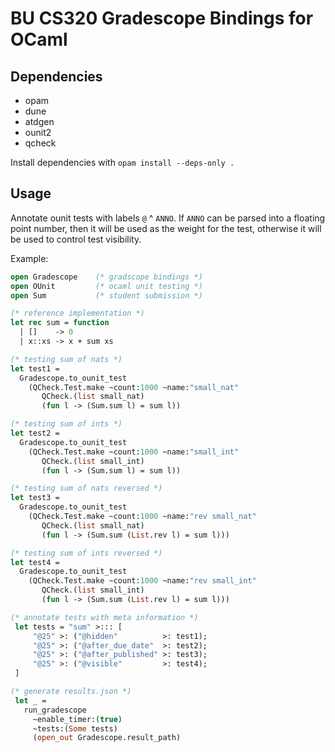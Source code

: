 # BU CS320 Gradescope Bindings for OCaml

## Dependencies

* opam
* dune
* atdgen
* ounit2
* qcheck

Install dependencies with `opam install --deps-only .`

## Usage

Annotate ounit tests with labels `@` ^ `ANNO`. If `ANNO` can be parsed into a floating point number, then it will be used as the weight for the test, otherwise it will be used to control test visibility.

Example:

``` ocaml
open Gradescope    (* gradscope bindings *)
open OUnit         (* ocaml unit testing *)
open Sum           (* student submission *)

(* reference implementation *)
let rec sum = function
  | []    -> 0
  | x::xs -> x + sum xs

(* testing sum of nats *)
let test1 =
  Gradescope.to_ounit_test
    (QCheck.Test.make ~count:1000 ~name:"small_nat"
       QCheck.(list small_nat)
       (fun l -> (Sum.sum l) = sum l))

(* testing sum of ints *)
let test2 =
  Gradescope.to_ounit_test
    (QCheck.Test.make ~count:1000 ~name:"small_int"
       QCheck.(list small_int)
       (fun l -> (Sum.sum l) = sum l))

(* testing sum of nats reversed *)
let test3 =
  Gradescope.to_ounit_test
    (QCheck.Test.make ~count:1000 ~name:"rev small_nat"
       QCheck.(list small_nat)
       (fun l -> (Sum.sum (List.rev l) = sum l)))

(* testing sum of ints reversed *)
let test4 =
  Gradescope.to_ounit_test
    (QCheck.Test.make ~count:1000 ~name:"rev small_int"
       QCheck.(list small_int)
       (fun l -> (Sum.sum (List.rev l) = sum l)))

(* annotate tests with meta information *)
 let tests = "sum" >::: [
     "@25" >: ("@hidden"          >: test1);
     "@25" >: ("@after_due_date"  >: test2);
     "@25" >: ("@after_published" >: test3);
     "@25" >: ("@visible"         >: test4);
 ]

(* generate results.json *)
 let _ =
   run_gradescope
     ~enable_timer:(true)
     ~tests:(Some tests)
     (open_out Gradescope.result_path)
```


